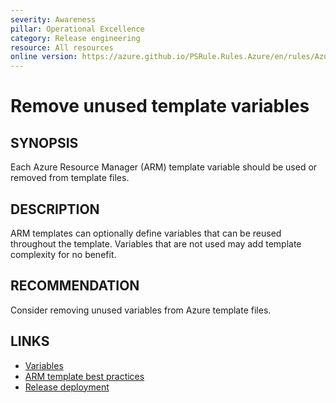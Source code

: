 ```yaml
---
severity: Awareness
pillar: Operational Excellence
category: Release engineering
resource: All resources
online version: https://azure.github.io/PSRule.Rules.Azure/en/rules/Azure.Template.UseVariables/
---
```


# Remove unused template variables

## SYNOPSIS

Each Azure Resource Manager (ARM) template variable should be used or removed from template files.

## DESCRIPTION

ARM templates can optionally define variables that can be reused throughout the template.
Variables that are not used may add template complexity for no benefit.

## RECOMMENDATION

Consider removing unused variables from Azure template files.

## LINKS

- [Variables](https://docs.microsoft.com/azure/azure-resource-manager/templates/template-syntax#variables)
- [ARM template best practices](https://docs.microsoft.com/azure/azure-resource-manager/templates/template-best-practices#variables)
- [Release deployment](https://docs.microsoft.com/azure/architecture/framework/devops/release-engineering-cd#automation)
